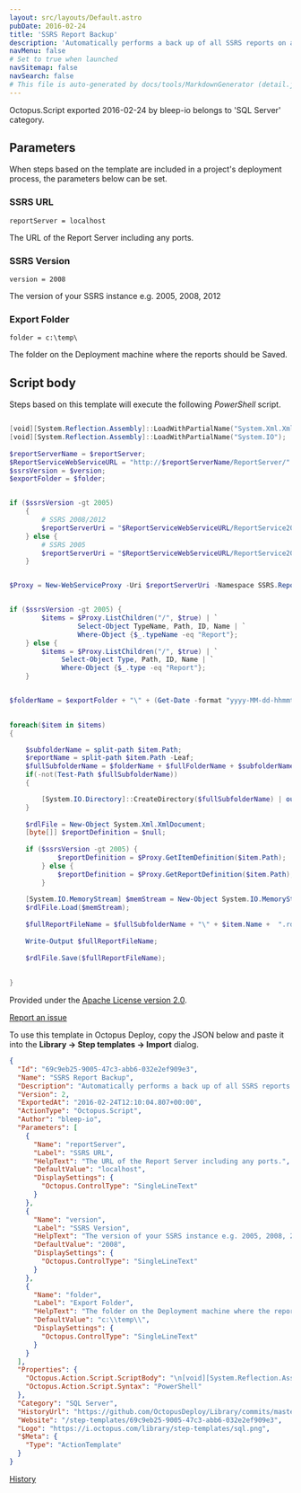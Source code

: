```yaml
---
layout: src/layouts/Default.astro
pubDate: 2016-02-24
title: 'SSRS Report Backup'
description: 'Automatically performs a back up of all SSRS reports on an SSRS Server.'
navMenu: false
# Set to true when launched
navSitemap: false
navSearch: false
# This file is auto-generated by docs/tools/MarkdownGenerator (detail.js)
---
```


Octopus.Script exported 2016-02-24 by bleep-io belongs to 'SQL Server' category.

## Parameters

When steps based on the template are included in a project's deployment process, the parameters below can be set.


<div class="param">

### SSRS URL

`reportServer = localhost`

The URL of the Report Server including any ports.

</div>
        
<div class="param">

### SSRS Version

`version = 2008`

The version of your SSRS instance e.g. 2005, 2008, 2012

</div>
        
<div class="param">

### Export Folder

`folder = c:\temp\`

The folder on the Deployment machine where the reports should be Saved.

</div>
        

## Script body

Steps based on this template will execute the following *PowerShell* script.

```powershell

[void][System.Reflection.Assembly]::LoadWithPartialName("System.Xml.XmlDocument");
[void][System.Reflection.Assembly]::LoadWithPartialName("System.IO");
 
$reportServerName = $reportServer;
$ReportServiceWebServiceURL = "http://$reportServerName/ReportServer/"
$ssrsVersion = $version;
$exportFolder = $folder;


if ($ssrsVersion -gt 2005) 
	{
		# SSRS 2008/2012
		$reportServerUri = "$ReportServiceWebServiceURL/ReportService2010.asmx" -f $reportServerName
	} else {
		# SSRS 2005
		$reportServerUri = "$ReportServiceWebServiceURL/ReportService2005.asmx" -f $reportServerName
	}


$Proxy = New-WebServiceProxy -Uri $reportServerUri -Namespace SSRS.ReportingService2005 -UseDefaultCredential ;


if ($ssrsVersion -gt 2005) {		 
		$items = $Proxy.ListChildren("/", $true) | `
				 Select-Object TypeName, Path, ID, Name | `
				 Where-Object {$_.typeName -eq "Report"};
	} else {
		$items = $Proxy.ListChildren("/", $true) | `
             Select-Object Type, Path, ID, Name | `
             Where-Object {$_.type -eq "Report"};
	}


$folderName = $exportFolder + "\" + (Get-Date -format "yyyy-MM-dd-hhmmtt");

 
foreach($item in $items)
{

    $subfolderName = split-path $item.Path;
    $reportName = split-path $item.Path -Leaf;
    $fullSubfolderName = $folderName + $fullFolderName + $subfolderName;
    if(-not(Test-Path $fullSubfolderName))
    {

        [System.IO.Directory]::CreateDirectory($fullSubfolderName) | out-null
    }
 
    $rdlFile = New-Object System.Xml.XmlDocument;
    [byte[]] $reportDefinition = $null;
    
    if ($ssrsVersion -gt 2005) {
			$reportDefinition = $Proxy.GetItemDefinition($item.Path);
		} else {
			$reportDefinition = $Proxy.GetReportDefinition($item.Path);
		}
    
    [System.IO.MemoryStream] $memStream = New-Object System.IO.MemoryStream(@(,$reportDefinition));
    $rdlFile.Load($memStream);
 
    $fullReportFileName = $fullSubfolderName + "\" + $item.Name +  ".rdl";
    
    Write-Output $fullReportFileName;
    
    $rdlFile.Save($fullReportFileName);
    
 
}
```

Provided under the [Apache License version 2.0](https://github.com/OctopusDeploy/Library/blob/master/LICENSE.txt).

[Report an issue](https://github.com/OctopusDeploy/Library/issues/new?assignees=&labels=&projects=&template=bug-report.yml&title=Issue%20with%20SSRS%20Report%20Backup&step-template=SSRS%20Report%20Backup)

<div class="get-json">

To use this template in Octopus Deploy, copy the JSON below and paste it into the **Library → Step templates → Import** dialog.

```json
{
  "Id": "69c9eb25-9005-47c3-abb6-032e2ef909e3",
  "Name": "SSRS Report Backup",
  "Description": "Automatically performs a back up of all SSRS reports on an SSRS Server.",
  "Version": 2,
  "ExportedAt": "2016-02-24T12:10:04.807+00:00",
  "ActionType": "Octopus.Script",
  "Author": "bleep-io",
  "Parameters": [
    {
      "Name": "reportServer",
      "Label": "SSRS URL",
      "HelpText": "The URL of the Report Server including any ports.",
      "DefaultValue": "localhost",
      "DisplaySettings": {
        "Octopus.ControlType": "SingleLineText"
      }
    },
    {
      "Name": "version",
      "Label": "SSRS Version",
      "HelpText": "The version of your SSRS instance e.g. 2005, 2008, 2012",
      "DefaultValue": "2008",
      "DisplaySettings": {
        "Octopus.ControlType": "SingleLineText"
      }
    },
    {
      "Name": "folder",
      "Label": "Export Folder",
      "HelpText": "The folder on the Deployment machine where the reports should be Saved.",
      "DefaultValue": "c:\\temp\\",
      "DisplaySettings": {
        "Octopus.ControlType": "SingleLineText"
      }
    }
  ],
  "Properties": {
    "Octopus.Action.Script.ScriptBody": "\n[void][System.Reflection.Assembly]::LoadWithPartialName(\"System.Xml.XmlDocument\");\n[void][System.Reflection.Assembly]::LoadWithPartialName(\"System.IO\");\n \n$reportServerName = $reportServer;\n$ReportServiceWebServiceURL = \"http://$reportServerName/ReportServer/\"\n$ssrsVersion = $version;\n$exportFolder = $folder;\n\n\nif ($ssrsVersion -gt 2005) \n\t{\n\t\t# SSRS 2008/2012\n\t\t$reportServerUri = \"$ReportServiceWebServiceURL/ReportService2010.asmx\" -f $reportServerName\n\t} else {\n\t\t# SSRS 2005\n\t\t$reportServerUri = \"$ReportServiceWebServiceURL/ReportService2005.asmx\" -f $reportServerName\n\t}\n\n\n$Proxy = New-WebServiceProxy -Uri $reportServerUri -Namespace SSRS.ReportingService2005 -UseDefaultCredential ;\n\n\nif ($ssrsVersion -gt 2005) {\t\t \n\t\t$items = $Proxy.ListChildren(\"/\", $true) | `\n\t\t\t\t Select-Object TypeName, Path, ID, Name | `\n\t\t\t\t Where-Object {$_.typeName -eq \"Report\"};\n\t} else {\n\t\t$items = $Proxy.ListChildren(\"/\", $true) | `\n             Select-Object Type, Path, ID, Name | `\n             Where-Object {$_.type -eq \"Report\"};\n\t}\n\n\n$folderName = $exportFolder + \"\\\" + (Get-Date -format \"yyyy-MM-dd-hhmmtt\");\n\n \nforeach($item in $items)\n{\n\n    $subfolderName = split-path $item.Path;\n    $reportName = split-path $item.Path -Leaf;\n    $fullSubfolderName = $folderName + $fullFolderName + $subfolderName;\n    if(-not(Test-Path $fullSubfolderName))\n    {\n\n        [System.IO.Directory]::CreateDirectory($fullSubfolderName) | out-null\n    }\n \n    $rdlFile = New-Object System.Xml.XmlDocument;\n    [byte[]] $reportDefinition = $null;\n    \n    if ($ssrsVersion -gt 2005) {\n\t\t\t$reportDefinition = $Proxy.GetItemDefinition($item.Path);\n\t\t} else {\n\t\t\t$reportDefinition = $Proxy.GetReportDefinition($item.Path);\n\t\t}\n    \n    [System.IO.MemoryStream] $memStream = New-Object System.IO.MemoryStream(@(,$reportDefinition));\n    $rdlFile.Load($memStream);\n \n    $fullReportFileName = $fullSubfolderName + \"\\\" + $item.Name +  \".rdl\";\n    \n    Write-Output $fullReportFileName;\n    \n    $rdlFile.Save($fullReportFileName);\n    \n \n}",
    "Octopus.Action.Script.Syntax": "PowerShell"
  },
  "Category": "SQL Server",
  "HistoryUrl": "https://github.com/OctopusDeploy/Library/commits/master/step-templates//opt/buildagent/work/75443764cd38076d/step-templates/ssrs-report-backup.json",
  "Website": "/step-templates/69c9eb25-9005-47c3-abb6-032e2ef909e3",
  "Logo": "https://i.octopus.com/library/step-templates/sql.png",
  "$Meta": {
    "Type": "ActionTemplate"
  }
}
```

[History](https://github.com/OctopusDeploy/Library/commits/master/step-templates/https://github.com/OctopusDeploy/Library/commits/master/step-templates//opt/buildagent/work/75443764cd38076d/step-templates/ssrs-report-backup.json)

</div>
